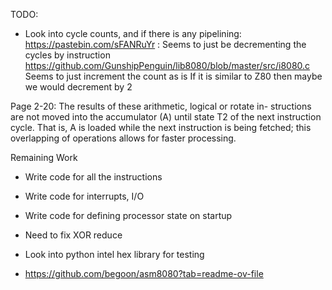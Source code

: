TODO:

- Look into cycle counts, and if there is any pipelining:
https://pastebin.com/sFANRuYr :
Seems to just be decrementing the cycles by instruction
https://github.com/GunshipPenguin/lib8080/blob/master/src/i8080.c
Seems to just increment the count as is
If it is similar to Z80 then maybe we would decrement by 2

Page 2-20: The results of these arithmetic, logical or rotate in- structions are not moved into the accumulator (A) until state T2 of the next instruction cycle. That is, A is loaded while the next instruction is being fetched; this overlapping of operations allows for faster processing. 

Remaining Work

- Write code for all the instructions

- Write code for interrupts, I/O

- Write code for defining processor state on startup

- Need to fix XOR reduce

- Look into python intel hex library for testing 

- https://github.com/begoon/asm8080?tab=readme-ov-file




